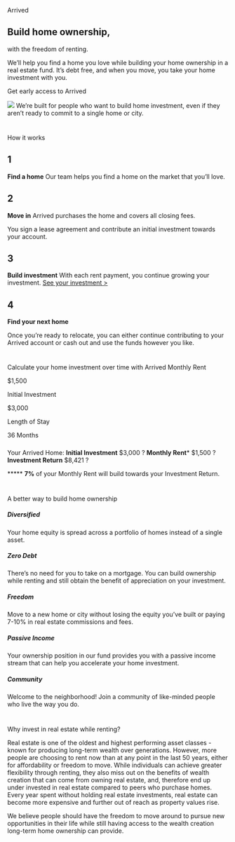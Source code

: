 Arrived

## Build home ownership,

with the freedom of renting.

We’ll help you find a home you love while building your home ownership in a real estate fund. It’s debt free, and when you move, you take your home investment with you.

Get early access to Arrived

![](../_resources/38cf8eca32bedb4e8f3840740ad593a3.png)
We’re built for people who want to build home investment,
even if they aren’t ready to commit to a single home or city.

#

How it works

## 1

**Find a home**
Our team helps you find a home on the market that you’ll love.

## 2

**Move in**
Arrived purchases the home and covers all closing fees.

You sign a lease agreement and contribute an initial investment towards your account.

## 3

**Build investment**
With each rent payment, you continue growing your investment.
[See your investment >](https://arrivedhomes.com/#see-your-investment)

## 4

**Find your next home**

Once you’re ready to relocate, you can either continue contributing to your Arrived account or cash out and use the funds however you like.

#

Calculate your home investment over time with Arrived
Monthly Rent

$1,500

Initial Investment

$3,000

Length of Stay

36 Months

###

Your Arrived Home:
**Initial Investment**
$3,000
?
**Monthly Rent***
$1,500
?
**Investment Return**
$8,421
?

*****  **7%** of your Monthly Rent will build towards your Investment Return.

#

A better way to build home ownership

##### Diversified

Your home equity is spread across a portfolio of homes instead of a single asset.

##### Zero Debt

There’s no need for you to take on a mortgage. You can build ownership while renting and still obtain the benefit of appreciation on your investment.

##### Freedom

Move to a new home or city without losing the equity you’ve built or paying 7-10% in real estate commissions and fees.

##### Passive Income

Your ownership position in our fund provides you with a passive income stream that can help you accelerate your home investment.

##### Community

Welcome to the neighborhood! Join a community of like-minded people who live the way you do.

#

Why invest in real estate while renting?

Real estate is one of the oldest and highest performing asset classes - known for producing long-term wealth over generations. However, more people are choosing to rent now than at any point in the last 50 years, either for affordability or freedom to move. While individuals can achieve greater flexibility through renting, they also miss out on the benefits of wealth creation that can come from owning real estate, and, therefore end up under invested in real estate compared to peers who purchase homes. Every year spent without holding real estate investments, real estate can become more expensive and further out of reach as property values rise.

We believe people should have the freedom to move around to pursue new opportunities in their life while still having access to the wealth creation long-term home ownership can provide.